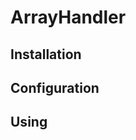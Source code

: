 ArrayHandler
=====================


Installation
-----------------


Configuration
-----------------


Using
-----------------